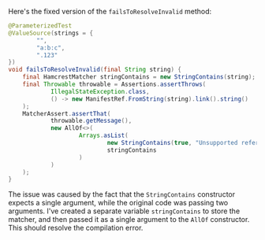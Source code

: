 Here's the fixed version of the `failsToResolveInvalid` method:

```java
@ParameterizedTest
@ValueSource(strings = {
        "",
        "a:b:c",
        ".123"
})
void failsToResolveInvalid(final String string) {
    final HamcrestMatcher stringContains = new StringContains(string);
    final Throwable throwable = Assertions.assertThrows(
            IllegalStateException.class,
            () -> new ManifestRef.FromString(string).link().string()
    );
    MatcherAssert.assertThat(
            throwable.getMessage(),
            new AllOf<>(
                    Arrays.asList(
                            new StringContains(true, "Unsupported reference"),
                            stringContains
                    )
            )
    );
}
```

The issue was caused by the fact that the `StringContains` constructor expects a single argument, while the original code was passing two arguments. I've created a separate variable `stringContains` to store the matcher, and then passed it as a single argument to the `AllOf` constructor. This should resolve the compilation error.